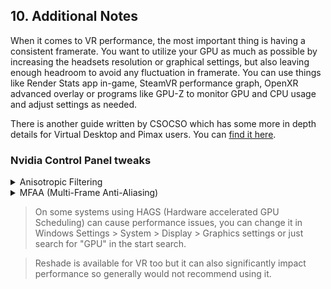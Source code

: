 ## 10. Additional Notes

When it comes to VR performance, the most important thing is having a consistent framerate. You want to utilize your GPU as much as possible by increasing the headsets resolution or graphical settings, but also leaving enough headroom to avoid any fluctuation in framerate. You can use things like Render Stats app in-game, SteamVR performance graph, OpenXR advanced overlay or programs like GPU-Z to monitor GPU and CPU usage and adjust settings as needed.  

There is another guide written by CSOCSO which has some more in depth details for Virtual Desktop and Pimax users. You can [find it here](https://docs.google.com/document/d/1q-taJt5q9oKWPuCB63rbAC6ZzlZMxqjworgpc10ETDE/edit?tab=t.0).  

### Nvidia Control Panel tweaks
<details>
  <summary>Anisotropic Filtering</summary>
  
Setting Anisotropic Filtering in the Nvidia Control Panel can potentially improve texture quality. Set it as shown in the image below.    
<img src="https://github.com/user-attachments/assets/58802765-659f-497d-81f7-e9fd0489795f" width="600">  
</details>

<details>
  <summary>MFAA (Multi-Frame Anti-Aliasing)</summary>
  
[MFAA](https://www.nvidia.com/en-us/geforce/news/multi-frame-sampled-anti-aliasing-delivers-better-performance-and-superior-image-quality/) is an anti-aliasing technique which by alternating AA sample patterns both temporally and spatially can improve the quality of MSAA.  
4xMFAA (2xMSAA + MFAA) has the performance cost of 2xMSAA, with anti-aliasing properties equivalent to 4xMSAA.  
Requires MSAA to bet set to atleast 2x in <ins>Content Manager > Settings > MSAA</ins>  
<img src="https://github.com/user-attachments/assets/ea28aeec-ca77-4f4c-b614-32174566e79c" width="600"> 
</details>


> On some systems using HAGS (Hardware accelerated GPU Scheduling) can cause performance issues, you can change it in Windows Settings > System > Display > Graphics settings or just search for "GPU" in the start search.  

> Reshade is available for VR too but it can also significantly impact performance so generally would not recommend using it.  

